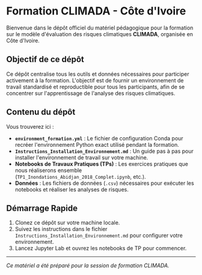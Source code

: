 # Formation CLIMADA - Côte d'Ivoire

Bienvenue dans le dépôt officiel du matériel pédagogique pour la formation sur le modèle d'évaluation des risques climatiques **CLIMADA**, organisée en Côte d'Ivoire.

## Objectif de ce dépôt

Ce dépôt centralise tous les outils et données nécessaires pour participer activement à la formation. L'objectif est de fournir un environnement de travail standardisé et reproductible pour tous les participants, afin de se concentrer sur l'apprentissage de l'analyse des risques climatiques.

## Contenu du dépôt

Vous trouverez ici :

- **`environment_formation.yml`** : Le fichier de configuration Conda pour recréer l'environnement Python exact utilisé pendant la formation.
- **`Instructions_Installation_Environnement.md`** : Un guide pas à pas pour installer l'environnement de travail sur votre machine.
- **Notebooks de Travaux Pratiques (TPs)** : Les exercices pratiques que nous réaliserons ensemble (`TP1_Inondations_Abidjan_2018_Complet.ipynb`, etc.).
- **Données** : Les fichiers de données (`.csv`) nécessaires pour exécuter les notebooks et réaliser les analyses de risques.

## Démarrage Rapide

1.  Clonez ce dépôt sur votre machine locale.
2.  Suivez les instructions dans le fichier `Instructions_Installation_Environnement.md` pour configurer votre environnement.
3.  Lancez Jupyter Lab et ouvrez les notebooks de TP pour commencer.

---

_Ce matériel a été préparé pour la session de formation CLIMADA._

